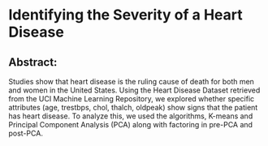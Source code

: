 # Identifying the Severity of a Heart Disease

## Abstract:
Studies show that heart disease is the ruling cause of death for both men and women in the United States.
Using the Heart Disease Dataset retrieved from the
UCI Machine Learning Repository, we explored whether
specific attributes (age, trestbps, chol, thalch, oldpeak)
show signs that the patient has heart disease. To analyze
this, we used the algorithms, K-means and Principal
Component Analysis (PCA) along with factoring in
pre-PCA and post-PCA.
